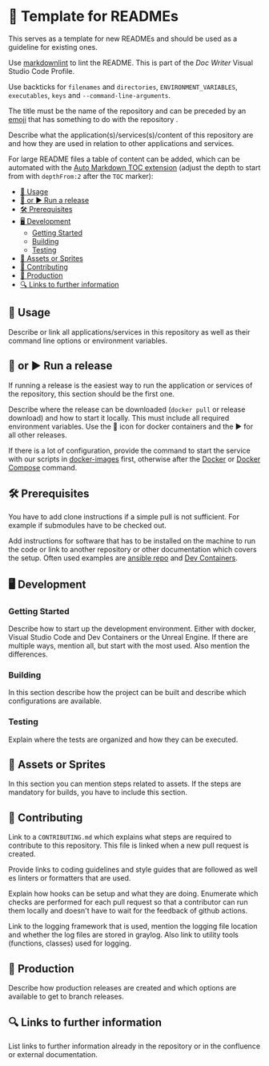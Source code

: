 # :blue_book: Template for READMEs

This serves as a template for new READMEs and should be used as a guideline for existing ones.

Use [markdownlint](https://marketplace.visualstudio.com/items?itemName=DavidAnson.vscode-markdownlint) to lint the README. This is part of the *Doc Writer* Visual Studio Code Profile.

Use backticks for `filenames` and `directories`, `ENVIRONMENT_VARIABLES`, `executables`, `keys` and `--command-line-arguments`.

The title must be the name of the repository and can be preceded by an [emoji](https://github.com/ikatyang/emoji-cheat-sheet/blob/master/README.md) that has something to do with the repository .

Describe what the application(s)/services(s)/content of this repository are and how they are used in relation to other applications and services.

For large README files a table of content can be added, which can be automated with the [Auto Markdown TOC extension](https://marketplace.visualstudio.com/items?itemName=huntertran.auto-markdown-toc) (adjust the depth to start from with `depthFrom:2` after the `TOC` marker):

<!-- TOC depthfrom:2 -->

- [:blue_book: Usage](#blue_book-usage)
- [:whale: or :arrow_forward: Run a release](#whale-or-arrow_forward-run-a-release)
- [:hammer_and_wrench: Prerequisites](#hammer_and_wrench-prerequisites)
- [:desktop_computer: Development](#desktop_computer-development)
    - [Getting Started](#getting-started)
    - [Building](#building)
    - [Testing](#testing)
- [:art: Assets or Sprites](#art-assets-or-sprites)
- [:handshake: Contributing](#handshake-contributing)
- [:rocket: Production](#rocket-production)
- [:mag: Links to further information](#mag-links-to-further-information)

<!-- /TOC -->

## :blue_book: Usage

Describe or link all applications/services in this repository as well as their command line options or environment variables.

## :whale: or :arrow_forward: Run a release

If running a release is the easiest way to run the application or services of the repository, this section should be the first one.

Describe where the release can be downloaded (`docker pull` or release download) and how to start it locally. This must include all required environment variables. Use the :whale: icon for docker containers and the :arrow_forward: for all other releases.

If there is a lot of configuration, provide the command to start the service with our scripts in [docker-images](https://github.com/skillslab/docker-images) first, otherwise after the [Docker](https://www.docker.com/) or [Docker Compose](https://docs.docker.com/compose/) command.

## :hammer_and_wrench: Prerequisites

You have to add clone instructions if a simple pull is not sufficient. For example if submodules have to be checked out.

Add instructions for software that has to be installed on the machine to run the code or link to another repository or other documentation which covers the setup. Often used examples are [ansible repo](https://github.com/skillslab/ansible) and [Dev Containers](https://code.visualstudio.com/docs/devcontainers/containers).

## :desktop_computer: Development

### Getting Started

Describe how to start up the development environment. Either with docker, Visual Studio Code and Dev Containers or the Unreal Engine. If there are multiple ways, mention all, but start with the most used. Also mention the differences.

### Building

In this section describe how the project can be built and describe which configurations are available.

### Testing

Explain where the tests are organized and how they can be executed.

## :art: Assets or Sprites

In this section you can mention steps related to assets. If the steps are mandatory for builds, you have to include this section.

## :handshake: Contributing

Link to a `CONTRIBUTING.md` which explains what steps are required to contribute to this repository. This file is linked when a new pull request is created.

Provide links to coding guidelines and style guides that are followed as well es linters or formatters that are used.

Explain how hooks can be setup and what they are doing. Enumerate which checks are performed for each pull request so that a contributor can run them locally and doesn't have to wait for the feedback of github actions.

Link to the logging framework that is used, mention the logging file location and whether the log files are stored in graylog. Also link to utility tools (functions, classes) used for logging.

## :rocket: Production

Describe how production releases are created and which options are available to get to branch releases.

## :mag: Links to further information

List links to further information already in the repository or in the confluence or external documentation.
